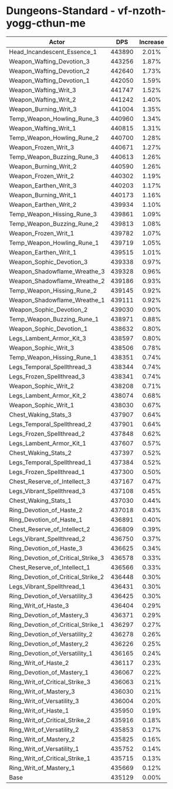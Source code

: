 # Dungeons-Standard - vf-nzoth-yogg-cthun-me
| Actor | DPS | Increase |
|---|:---:|:---:|
|Head_Incandescent_Essence_1|443890|2.01%|
|Weapon_Wafting_Devotion_3|443256|1.87%|
|Weapon_Wafting_Devotion_2|442640|1.73%|
|Weapon_Wafting_Devotion_1|442050|1.59%|
|Weapon_Wafting_Writ_3|441747|1.52%|
|Weapon_Wafting_Writ_2|441242|1.40%|
|Weapon_Burning_Writ_3|441004|1.35%|
|Temp_Weapon_Howling_Rune_3|440960|1.34%|
|Weapon_Wafting_Writ_1|440815|1.31%|
|Temp_Weapon_Howling_Rune_2|440700|1.28%|
|Weapon_Frozen_Writ_3|440671|1.27%|
|Temp_Weapon_Buzzing_Rune_3|440613|1.26%|
|Weapon_Burning_Writ_2|440590|1.26%|
|Weapon_Frozen_Writ_2|440302|1.19%|
|Weapon_Earthen_Writ_3|440203|1.17%|
|Weapon_Burning_Writ_1|440173|1.16%|
|Weapon_Earthen_Writ_2|439934|1.10%|
|Temp_Weapon_Hissing_Rune_3|439861|1.09%|
|Temp_Weapon_Buzzing_Rune_2|439813|1.08%|
|Weapon_Frozen_Writ_1|439782|1.07%|
|Temp_Weapon_Howling_Rune_1|439719|1.05%|
|Weapon_Earthen_Writ_1|439515|1.01%|
|Weapon_Sophic_Devotion_3|439338|0.97%|
|Weapon_Shadowflame_Wreathe_3|439328|0.96%|
|Weapon_Shadowflame_Wreathe_2|439186|0.93%|
|Temp_Weapon_Hissing_Rune_2|439145|0.92%|
|Weapon_Shadowflame_Wreathe_1|439111|0.92%|
|Weapon_Sophic_Devotion_2|439030|0.90%|
|Temp_Weapon_Buzzing_Rune_1|438971|0.88%|
|Weapon_Sophic_Devotion_1|438632|0.80%|
|Legs_Lambent_Armor_Kit_3|438597|0.80%|
|Weapon_Sophic_Writ_3|438506|0.78%|
|Temp_Weapon_Hissing_Rune_1|438351|0.74%|
|Legs_Temporal_Spellthread_3|438344|0.74%|
|Legs_Frozen_Spellthread_3|438341|0.74%|
|Weapon_Sophic_Writ_2|438208|0.71%|
|Legs_Lambent_Armor_Kit_2|438074|0.68%|
|Weapon_Sophic_Writ_1|438030|0.67%|
|Chest_Waking_Stats_3|437907|0.64%|
|Legs_Temporal_Spellthread_2|437901|0.64%|
|Legs_Frozen_Spellthread_2|437848|0.62%|
|Legs_Lambent_Armor_Kit_1|437607|0.57%|
|Chest_Waking_Stats_2|437397|0.52%|
|Legs_Temporal_Spellthread_1|437384|0.52%|
|Legs_Frozen_Spellthread_1|437300|0.50%|
|Chest_Reserve_of_Intellect_3|437167|0.47%|
|Legs_Vibrant_Spellthread_3|437108|0.45%|
|Chest_Waking_Stats_1|437030|0.44%|
|Ring_Devotion_of_Haste_2|437018|0.43%|
|Ring_Devotion_of_Haste_1|436891|0.40%|
|Chest_Reserve_of_Intellect_2|436809|0.39%|
|Legs_Vibrant_Spellthread_2|436750|0.37%|
|Ring_Devotion_of_Haste_3|436625|0.34%|
|Ring_Devotion_of_Critical_Strike_3|436578|0.33%|
|Chest_Reserve_of_Intellect_1|436566|0.33%|
|Ring_Devotion_of_Critical_Strike_2|436448|0.30%|
|Legs_Vibrant_Spellthread_1|436431|0.30%|
|Ring_Devotion_of_Versatility_3|436425|0.30%|
|Ring_Writ_of_Haste_3|436404|0.29%|
|Ring_Devotion_of_Mastery_3|436371|0.29%|
|Ring_Devotion_of_Critical_Strike_1|436297|0.27%|
|Ring_Devotion_of_Versatility_2|436278|0.26%|
|Ring_Devotion_of_Mastery_2|436226|0.25%|
|Ring_Devotion_of_Versatility_1|436165|0.24%|
|Ring_Writ_of_Haste_2|436117|0.23%|
|Ring_Devotion_of_Mastery_1|436067|0.22%|
|Ring_Writ_of_Critical_Strike_3|436063|0.21%|
|Ring_Writ_of_Mastery_3|436030|0.21%|
|Ring_Writ_of_Versatility_3|436004|0.20%|
|Ring_Writ_of_Haste_1|435950|0.19%|
|Ring_Writ_of_Critical_Strike_2|435916|0.18%|
|Ring_Writ_of_Versatility_2|435853|0.17%|
|Ring_Writ_of_Mastery_2|435825|0.16%|
|Ring_Writ_of_Versatility_1|435752|0.14%|
|Ring_Writ_of_Critical_Strike_1|435715|0.13%|
|Ring_Writ_of_Mastery_1|435669|0.12%|
|Base|435129|0.00%|
